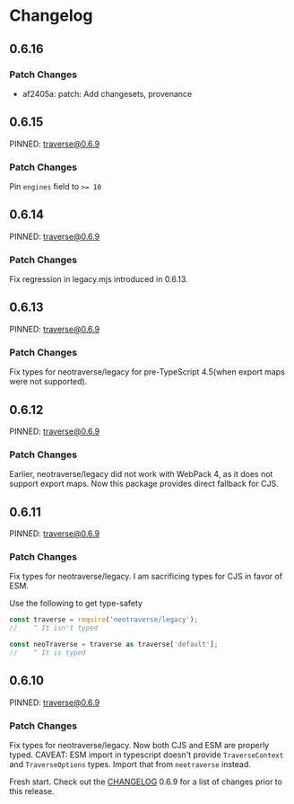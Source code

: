 # Changelog

## 0.6.16

### Patch Changes

- af2405a: patch: Add changesets, provenance

## 0.6.15

PINNED: traverse@0.6.9

### Patch Changes

Pin `engines` field to `>= 10`

## 0.6.14

PINNED: traverse@0.6.9

### Patch Changes

Fix regression in legacy.mjs introduced in 0.6.13.

## 0.6.13

PINNED: traverse@0.6.9

### Patch Changes

Fix types for neotraverse/legacy for pre-TypeScript 4.5(when export maps were not supported).

## 0.6.12

PINNED: traverse@0.6.9

### Patch Changes

Earlier, neotraverse/legacy did not work with WebPack 4, as it does not support export maps. Now this package provides direct fallback for CJS.

## 0.6.11

PINNED: traverse@0.6.9

### Patch Changes

Fix types for neotraverse/legacy. I am sacrificing types for CJS in favor of ESM.

Use the following to get type-safety

```ts
const traverse = require('neotraverse/legacy');
//    ^ It isn't typed

const neoTraverse = traverse as traverse['default'];
//    ^ It is typed
```

## 0.6.10

PINNED: traverse@0.6.9

### Patch Changes

Fix types for neotraverse/legacy. Now both CJS and ESM are properly typed. CAVEAT: ESM import in typescript doesn't provide `TraverseContext` and `TraverseOptions` types. Import that from `neotraverse` instead.

Fresh start. Check out the [CHANGELOG](https://github.com/ljharb/js-traverse/blob/main/CHANGELOG.md#v069---2024-04-08) 0.6.9 for a list of changes prior to this release.
